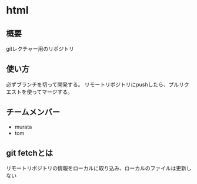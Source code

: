 # html

## 概要
gitレクチャー用のリポジトリ

## 使い方
必ずブランチを切って開発する。
リモートリポジトリにpushしたら、プルリクエストを使ってマージする。

## チームメンバー
* murata
* tom

## git fetchとは
リモートリポジトリの情報をローカルに取り込み、ローカルのファイルは更新しない